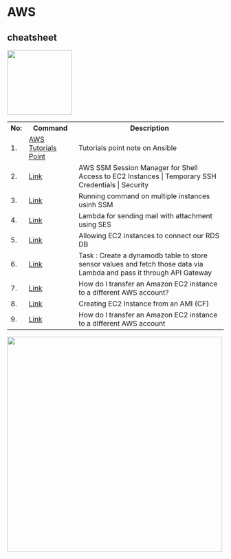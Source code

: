 # AWS


## cheatsheet

<a href="https://github.com/EtricKombat/AWS/blob/master/docs/aws-cli.pdf"><img src="https://github.com/EtricKombat/AWS/blob/master/docs/aws.gif" width="150"/></a> 

<table>
<tr><th>No:</th><th>Command </th><th>Description</th></tr>
<tr><td>1.</td><td><a href="https://www.tutorialspoint.com/ansible/index.htm">AWS Tutorials Point</a></td><td>Tutorials point note on Ansible</td></tr>
<tr><td>2.</td><td><a href="https://github.com/EtricKombat/AWS/blob/master/SSM%20accessing%20EC2%20via%20shell%20with%20temporary%20credentials.md#aws-ssm-session-manager-for-shell-access-to-ec2-instances--temporary-ssh-credentials--security">Link</a></td><td>AWS SSM Session Manager for Shell Access to EC2 Instances | Temporary SSH Credentials | Security</td></tr>  
  
  <tr><td>3.</td><td><a href="https://github.com/EtricKombat/AWS/blob/master/Running%20command%20on%20multiple%20instances%20usinh%20SSM.md">Link</a></td><td>Running command on multiple instances usinh SSM</td></tr>
  <tr><td>4.</td><td><a href="https://github.com/EtricKombat/AWS/blob/master/Lambda%2CSES%2CS3.md">Link</a></td><td>Lambda for sending mail with attachment using SES</td></tr>
  <tr><td>5.</td><td><a href="https://github.com/EtricKombat/AWS/blob/master/Configuring%20RDS%20Database.md">Link</a></td><td>Allowing EC2 instances to connect our RDS DB</td></tr>
  <tr><td>6.</td><td><a href="https://github.com/EtricKombat/AWS/blob/master/Dynamodb%2CLambda%2CAPI.md">Link</a></td><td>Task : Create a dynamodb table to store sensor values and fetch those data via Lambda and pass it through API Gateway</td></tr>
  <tr><td>7.</td><td><a href="https://github.com/EtricKombat/AWS/blob/master/EC2%20Migration.md">Link</a></td><td>How do I transfer an Amazon EC2 instance to a different AWS account?</td></tr>
  <tr><td>8.</td><td><a href="https://github.com/EtricKombat/AWS/blob/master/Creating%20EC2%20Instance%20from%20an%20AMI.md">Link</a></td><td>Creating EC2 Instance from an AMI (CF)</td></tr>
  <tr><td>9.</td><td><a href="https://github.com/EtricKombat/AWS/blob/master/How%20do%20I%20transfer%20an%20Amazon%20EC2%20instance%20to%20a%20different%20AWS%20account.md">Link</a></td><td>How do I transfer an Amazon EC2 instance to a different AWS account</td></tr>
</table>



<a href="https://github.com/EtricKombat/AWS/blob/master/docs/AWS%20Certified%20DevOps%20Slides%20v1.1.pdf"><img src="https://github.com/EtricKombat/AWS/blob/master/docs/aws-git-backed-static-website-architecture.gif" height="500" width="500"/></a> 


